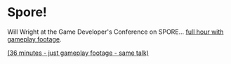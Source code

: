 Spore!
=========================================

Will Wright at the Game Developer's Conference on SPORE... [full hour with gameplay footage](http://video.google.com/videoplay?docid=-262774490184348066&q=spore).[](http://video.google.com/videoplay?docid=8372603330420559198&q=spore)

[(36 minutes - just gameplay footage - same talk)](http://video.google.com/videoplay?docid=8372603330420559198&q=spore)
